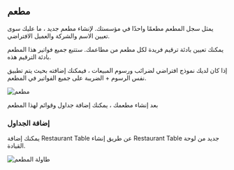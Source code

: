 ## مطعم

يمثل سجل المطعم مطعمًا واحدًا في مؤسستك. لإنشاء مطعم جديد ، ما عليك سوى تعيين الاسم والشركة والعميل الافتراضي.

يمكنك تعيين بادئة ترقيم فريدة لكل مطعم من مطاعمك. ستتبع جميع فواتير هذا المطعم بادئة الترقيم هذه.

إذا كان لديك نموذج افتراضي لضرائب ورسوم المبيعات ، فيمكنك إضافته بحيث يتم تطبيق نفس الرسوم + الضريبة على جميع الفواتير في المطعم.

![مطعم](https://docs.erpnext.com/files/restaurant.png)

بعد إنشاء مطعمك ، يمكنك إضافة جداول وقوائم لهذا المطعم

### إضافة الجداول

يمكنك إضافة Restaurant Table عن طريق إنشاء Restaurant Table جديد من لوحة القيادة.

![طاولة المطعم](https://docs.erpnext.com/files/restaurant-table.png)